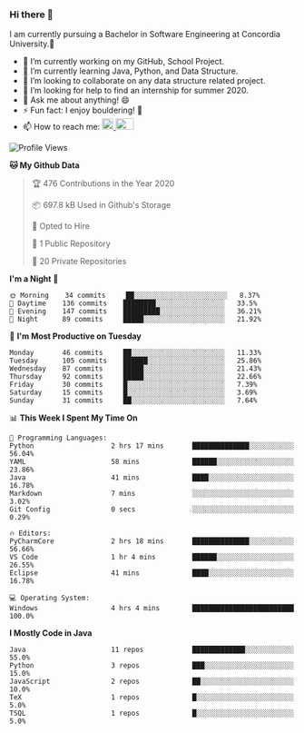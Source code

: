 ### Hi there 👋
I am currently pursuing a Bachelor in Software Engineering at Concordia University.🏫

- 🔭 I’m currently working on my GitHub, School Project.
- 🌱 I’m currently learning Java, Python, and Data Structure.
- 👯 I’m looking to collaborate on any data structure related project.
- 🤔 I’m looking for help to find an internship for summer 2020.
- 💬 Ask me about anything! 😄
- ⚡ Fun fact: I enjoy bouldering! 🧗‍
- 📫 How to reach me: <a href="https://www.linkedin.com/in/siu-tong-ye/" target="_blank"> <img width="20px" width="32" src="https://cdn.jsdelivr.net/npm/simple-icons@v3/icons/linkedin.svg" /> </a> <a href="mailto:SiuTongYe@gmail.com" target="_blank"> <img height="20" width="32" src="https://cdn.jsdelivr.net/npm/simple-icons@v3/icons/gmail.svg" /> </a>

<!--START_SECTION:waka-->
![Profile Views](http://img.shields.io/badge/Profile%20Views-211-blue)

**🐱 My Github Data** 

> 🏆 476 Contributions in the Year 2020
 > 
> 📦 697.8 kB Used in Github's Storage 
 > 
> 💼 Opted to Hire
 > 
> 📜 1 Public Repository 
 > 
> 🔑 20 Private Repositories 

**I'm a Night 🦉** 

```text
🌞 Morning    34 commits     ██░░░░░░░░░░░░░░░░░░░░░░░   8.37% 
🌆 Daytime    136 commits    ████████░░░░░░░░░░░░░░░░░   33.5% 
🌃 Evening    147 commits    █████████░░░░░░░░░░░░░░░░   36.21% 
🌙 Night      89 commits     █████░░░░░░░░░░░░░░░░░░░░   21.92%

```
📅 **I'm Most Productive on Tuesday** 

```text
Monday       46 commits     ██░░░░░░░░░░░░░░░░░░░░░░░   11.33% 
Tuesday      105 commits    ██████░░░░░░░░░░░░░░░░░░░   25.86% 
Wednesday    87 commits     █████░░░░░░░░░░░░░░░░░░░░   21.43% 
Thursday     92 commits     █████░░░░░░░░░░░░░░░░░░░░   22.66% 
Friday       30 commits     █░░░░░░░░░░░░░░░░░░░░░░░░   7.39% 
Saturday     15 commits     █░░░░░░░░░░░░░░░░░░░░░░░░   3.69% 
Sunday       31 commits     ██░░░░░░░░░░░░░░░░░░░░░░░   7.64%

```


📊 **This Week I Spent My Time On** 

```text
💬 Programming Languages: 
Python                   2 hrs 17 mins       ██████████████░░░░░░░░░░░   56.04% 
YAML                     58 mins             ██████░░░░░░░░░░░░░░░░░░░   23.86% 
Java                     41 mins             ████░░░░░░░░░░░░░░░░░░░░░   16.78% 
Markdown                 7 mins              ░░░░░░░░░░░░░░░░░░░░░░░░░   3.02% 
Git Config               0 secs              ░░░░░░░░░░░░░░░░░░░░░░░░░   0.29%

🔥 Editors: 
PyCharmCore              2 hrs 18 mins       ██████████████░░░░░░░░░░░   56.66% 
VS Code                  1 hr 4 mins         ██████░░░░░░░░░░░░░░░░░░░   26.55% 
Eclipse                  41 mins             ████░░░░░░░░░░░░░░░░░░░░░   16.78%

💻 Operating System: 
Windows                  4 hrs 4 mins        █████████████████████████   100.0%

```

**I Mostly Code in Java** 

```text
Java                     11 repos            █████████████░░░░░░░░░░░░   55.0% 
Python                   3 repos             ███░░░░░░░░░░░░░░░░░░░░░░   15.0% 
JavaScript               2 repos             ██░░░░░░░░░░░░░░░░░░░░░░░   10.0% 
TeX                      1 repos             █░░░░░░░░░░░░░░░░░░░░░░░░   5.0% 
TSQL                     1 repos             █░░░░░░░░░░░░░░░░░░░░░░░░   5.0%

```



<!--END_SECTION:waka-->
